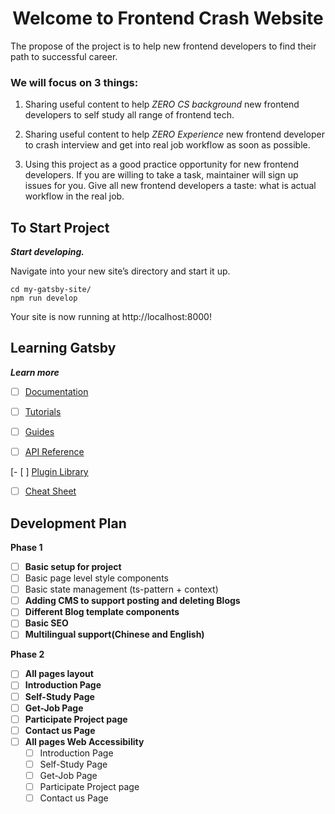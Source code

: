 <h1 align="center">
   Welcome to Frontend Crash Website
</h1>

The propose of the project is to help new frontend developers to find their path to successful career. 

### We will focus on 3 things:

  1. Sharing useful content to help *ZERO CS background* new frontend developers to self study all range of frontend tech.

  2. Sharing useful content to help *ZERO Experience* new frontend developer to crash interview and get into real job workflow as soon as possible.

  3. Using this project as a good practice opportunity for new frontend developers. If you are willing to take a task, maintainer will sign up issues for you. Give all new frontend developers a taste: what is actual workflow in the real job.

## To Start Project
***Start developing.***

  Navigate into your new site’s directory and start it up.

  ```shell
  cd my-gatsby-site/
  npm run develop
  ```

  Your site is now running at http://localhost:8000!

## Learning Gatsby
***Learn more***

- [ ] [Documentation](https://www.gatsbyjs.com/docs/?utm_source=starter&utm_medium=readme&utm_campaign=minimal-starter-ts)

- [ ] [Tutorials](https://www.gatsbyjs.com/tutorial/?utm_source=starter&utm_medium=readme&utm_campaign=minimal-starter-ts)

- [ ] [Guides](https://www.gatsbyjs.com/tutorial/?utm_source=starter&utm_medium=readme&utm_campaign=minimal-starter-ts)

- [ ] [API Reference](https://www.gatsbyjs.com/docs/api-reference/?utm_source=starter&utm_medium=readme&utm_campaign=minimal-starter-ts)

[- [ ] [Plugin Library](https://www.gatsbyjs.com/plugins?utm_source=starter&utm_medium=readme&utm_campaign=minimal-starter-ts_)

- [ ] [Cheat Sheet](https://www.gatsbyjs.com/docs/cheat-sheet/?utm_source=starter&utm_medium=readme&utm_campaign=minimal-starter-ts)


## Development Plan

**Phase 1** 
  - [ ] **Basic setup for project**
   - [ ] Basic page level style components
   - [ ] Basic state management (ts-pattern + context) 
  - [ ] **Adding CMS to support posting and deleting Blogs**
  - [ ] **Different Blog template components**
  - [ ] **Basic SEO**
  - [ ] **Multilingual support(Chinese and English)**

**Phase 2** 
  - [ ] **All pages layout**
  - [ ] **Introduction Page**
  - [ ] **Self-Study Page**
  - [ ] **Get-Job Page**
  - [ ] **Participate Project page**
  - [ ] **Contact us Page**
  - [ ] **All pages Web Accessibility**
    - [ ] Introduction Page
    - [ ] Self-Study Page
    - [ ] Get-Job Page
    - [ ] Participate Project page
    - [ ] Contact us Page
